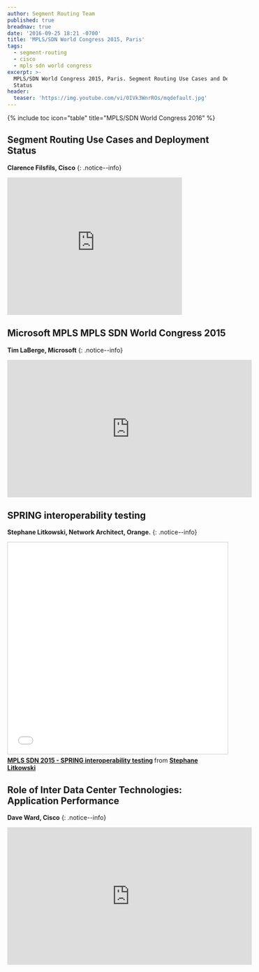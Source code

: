 ```yaml
---
author: Segment Routing Team
published: true
breadnav: true
date: '2016-09-25 18:21 -0700'
title: 'MPLS/SDN World Congress 2015, Paris'
tags:
  - segment-routing
  - cisco
  - mpls sdn world congress
excerpt: >-
  MPLS/SDN World Congress 2015, Paris. Segment Routing Use Cases and Deployment
  Status
header:
  teaser: 'https://img.youtube.com/vi/0IVk3WnrROs/mqdefault.jpg'
---
```

{% include toc icon="table" title="MPLS/SDN World Congress 2016" %}


## Segment Routing Use Cases and Deployment Status    


**Clarence Filsfils, Cisco**
{: .notice--info}  
 

<iframe width="400" height="315" class="fitvidsignore" src="https://www.youtube.com/embed/0IVk3WnrROs" frameborder="0" allowfullscreen></iframe>    

  
## Microsoft MPLS MPLS SDN World Congress 2015     

**Tim LaBerge, Microsoft**
{: .notice--info}  

<iframe width="560" height="315" src="https://www.youtube.com/embed/S1WlMSf4j_4" frameborder="0" allowfullscreen></iframe>  


## SPRING interoperability testing  


**Stephane Litkowski, Network Architect, Orange.**
{: .notice--info}  

<iframe src="//www.slideshare.net/slideshow/embed_code/key/MzWsXnjKzuHNhO" width="595" height="485" frameborder="0" marginwidth="0" marginheight="0" scrolling="no" style="border:1px solid #CCC; border-width:1px; margin-bottom:5px; max-width: 100%;" allowfullscreen> </iframe> <div style="margin-bottom:5px"> <strong> <a href="//www.slideshare.net/StephaneLitkowski/mpls-sdn-2015-spring-interoperability-testing" title="MPLS SDN 2015 - SPRING interoperability testing" target="_blank">MPLS SDN 2015 - SPRING interoperability testing</a> </strong> from <strong><a target="_blank" href="//www.slideshare.net/StephaneLitkowski">Stephane Litkowski</a></strong> </div>  
  
  
## Role of Inter Data Center Technologies: Application Performance  

**Dave Ward, Cisco**
{: .notice--info}     

<iframe width="560" height="315" src="https://www.youtube.com/embed/aNBxxPZJUjg" frameborder="0" allowfullscreen></iframe>
